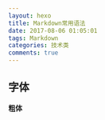 ```yaml
---
layout: hexo
title: Markdown常用语法
date: 2017-08-06 01:05:01
tags: Markdown
categories: 技术类
comments: true
---
```



字体
---
**粗体**